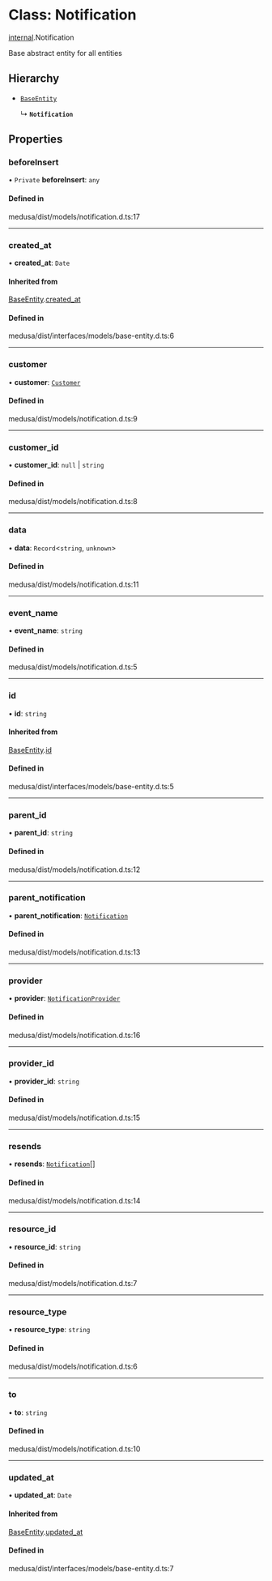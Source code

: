 # Class: Notification

[internal](../modules/internal-12.md).Notification

Base abstract entity for all entities

## Hierarchy

- [`BaseEntity`](internal.BaseEntity.md)

  ↳ **`Notification`**

## Properties

### beforeInsert

• `Private` **beforeInsert**: `any`

#### Defined in

medusa/dist/models/notification.d.ts:17

___

### created\_at

• **created\_at**: `Date`

#### Inherited from

[BaseEntity](internal.BaseEntity.md).[created_at](internal.BaseEntity.md#created_at)

#### Defined in

medusa/dist/interfaces/models/base-entity.d.ts:6

___

### customer

• **customer**: [`Customer`](internal.Customer.md)

#### Defined in

medusa/dist/models/notification.d.ts:9

___

### customer\_id

• **customer\_id**: ``null`` \| `string`

#### Defined in

medusa/dist/models/notification.d.ts:8

___

### data

• **data**: `Record`<`string`, `unknown`\>

#### Defined in

medusa/dist/models/notification.d.ts:11

___

### event\_name

• **event\_name**: `string`

#### Defined in

medusa/dist/models/notification.d.ts:5

___

### id

• **id**: `string`

#### Inherited from

[BaseEntity](internal.BaseEntity.md).[id](internal.BaseEntity.md#id)

#### Defined in

medusa/dist/interfaces/models/base-entity.d.ts:5

___

### parent\_id

• **parent\_id**: `string`

#### Defined in

medusa/dist/models/notification.d.ts:12

___

### parent\_notification

• **parent\_notification**: [`Notification`](internal-12.Notification.md)

#### Defined in

medusa/dist/models/notification.d.ts:13

___

### provider

• **provider**: [`NotificationProvider`](internal-12.NotificationProvider.md)

#### Defined in

medusa/dist/models/notification.d.ts:16

___

### provider\_id

• **provider\_id**: `string`

#### Defined in

medusa/dist/models/notification.d.ts:15

___

### resends

• **resends**: [`Notification`](internal-12.Notification.md)[]

#### Defined in

medusa/dist/models/notification.d.ts:14

___

### resource\_id

• **resource\_id**: `string`

#### Defined in

medusa/dist/models/notification.d.ts:7

___

### resource\_type

• **resource\_type**: `string`

#### Defined in

medusa/dist/models/notification.d.ts:6

___

### to

• **to**: `string`

#### Defined in

medusa/dist/models/notification.d.ts:10

___

### updated\_at

• **updated\_at**: `Date`

#### Inherited from

[BaseEntity](internal.BaseEntity.md).[updated_at](internal.BaseEntity.md#updated_at)

#### Defined in

medusa/dist/interfaces/models/base-entity.d.ts:7
